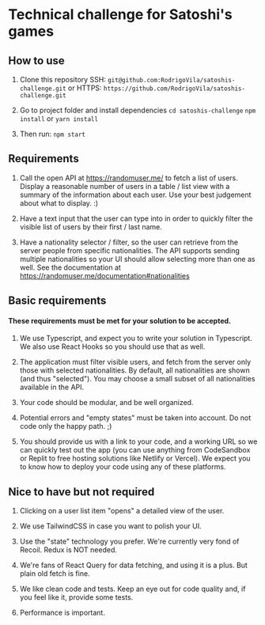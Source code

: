 # Technical challenge for Satoshi's games

## How to use

1. Clone this repository
SSH: `git@github.com:RodrigoVila/satoshis-challenge.git`
or
HTTPS: `https://github.com/RodrigoVila/satoshis-challenge.git`

2. Go to project folder and install dependencies
 `cd satoshis-challenge`
 `npm install` or  `yarn install`

3. Then run:
`npm start`


## Requirements

1. Call the open API at https://randomuser.me/ to fetch a list of users. Display a reasonable number of users in a table / list view with a summary of the information about each user. Use your best judgement about what to display. :)

2. Have a text input that the user can type into in order to quickly filter the visible list of users by their first / last name.

3. Have a nationality selector / filter, so the user can retrieve from the server people from specific nationalities. The API supports sending multiple nationalities so your UI should allow selecting more than one as well. See the documentation at https://randomuser.me/documentation#nationalities


## Basic requirements

#### These requirements must be met for your solution to be accepted.

1. We use Typescript, and expect you to write your solution in Typescript. We also use React Hooks so you should use that as well.

2. The application must filter visible users, and fetch from the server only those with selected nationalities. By default, all nationalities are shown (and thus "selected"). You may choose a small subset of all nationalities available in the API.

3. Your code should be modular, and be well organized. 

4. Potential errors and "empty states" must be taken into account. Do not code only the happy path. ;)

5. You should provide us with a link to your code, and a working URL so we can quickly test out the app (you can use anything from CodeSandbox or Replit to free hosting solutions like Netlify or Vercel). We expect you to know how to deploy your code using any of these platforms.


## Nice to have but not required

1. Clicking on a user list item "opens" a detailed view of the user.

2. We use TailwindCSS in case you want to polish your UI.

3. Use the "state" technology you prefer. We're currently very fond of Recoil. Redux is NOT needed.

4. We're fans of React Query for data fetching, and using it is a plus. But plain old fetch is fine.

5. We like clean code and tests. Keep an eye out for code quality and, if you feel like it, provide some tests.

6. Performance is important. 
